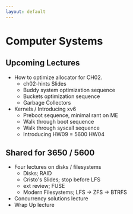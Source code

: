 ```yaml
---
layout: default
---
```


# Computer Systems

## Upcoming Lectures

 - How to optimize allocator for CH02.
   - ch02-hints Slides
   - Buddy system optimization sequence
   - Buckets optimization sequence
   - Garbage Collectors
 - Kernels / Introducing xv6
   - Preboot sequence, minimal rant on ME
   - Walk through boot sequence
   - Walk through syscall sequence
   - Introducing HW09 = 5600 HW04

## Shared for 3650 / 5600

 - Four lectures on disks / filesystems
   - Disks; RAID
   - Cristo's Slides; stop before LFS
   - ext review; FUSE
   - Modern Filesystems; LFS -> ZFS -> BTRFS
 - Concurrency solutions lecture 
 - Wrap Up lecture
